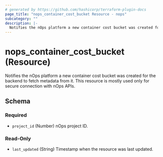 ```yaml
---
# generated by https://github.com/hashicorp/terraform-plugin-docs
page_title: "nops_container_cost_bucket Resource - nops"
subcategory: ""
description: |-
  Notifies the nOps platform a new container cost bucket was created for the backend to fetch metadata from it. This resource is mostly used only for secure connection with nOps APIs.
---
```


# nops_container_cost_bucket (Resource)

Notifies the nOps platform a new container cost bucket was created for the backend to fetch metadata from it. This resource is mostly used only for secure connection with nOps APIs.



<!-- schema generated by tfplugindocs -->
## Schema

### Required

- `project_id` (Number) nOps project ID.

### Read-Only

- `last_updated` (String) Timestamp when the resource was last updated.
